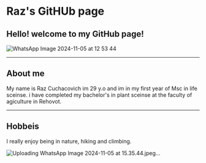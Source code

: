 # Raz's GitHUb page

## Hello! welcome to my GitHub page!


![WhatsApp Image 2024-11-05 at 12 53 44](https://github.com/user-attachments/assets/0f0c5061-3f77-401a-84a5-4cb17507a842)

---
## About me

My name is Raz Cuchacovich im 29 y.o and im in my first year of Msc in life sceinse. i have completed my bachelor's in plant sceinse at the faculty of agiculture in Rehovot.


---
## Hobbeis
I really enjoy being in nature, hiking and climbing.


![Uploading WhatsApp Image 2024-11-05 at 15.35.44.jpeg…]()










